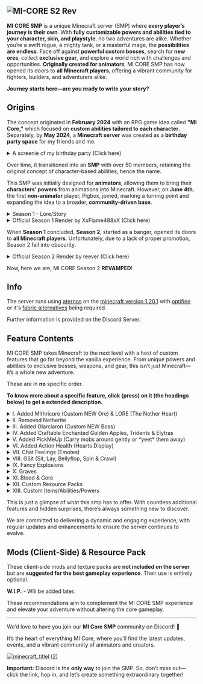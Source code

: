 ![MI-CORE S2 Rev](https://cdn.discordapp.com/attachments/1308803757106270382/1311174047454728232/minecraft_title.png?ex=6747e57d&is=674693fd&hm=9d46ae1800d054e35705323fc0e44f61cdf0a28623b56689d0bfa3d980371d1c&)
---

**MI CORE SMP** is a unique Minecraft server (SMP) where **every player’s journey is their own**. With **fully customizable powers and abilities tied to your character, skin, and playstyle**, no two adventures are alike. Whether you’re a swift rogue, a mighty tank, or a masterful mage, the **possibilities are endless**. Face off against **powerful custom bosses**, search for **new ores**, collect **exclusive gear**, and explore a world rich with challenges and opportunities. **Originally created for animators**, MI CORE SMP has now opened its doors to **all Minecraft players**, offering a vibrant community for fighters, builders, and adventurers alike. 

**Journey starts here—are you ready to write your story?**


## Origins

The concept originated in **February 2024** with an RPG game idea called **"MI Core,"** which focused on **custom abilities tailored to each character**. Separately, by **May 2024**, a **Minecraft server** was created as a **birthday party space** for my friends and me.

<details>

<summary> A screenie of my birthday party (Click here)</summary>

![May 2024](https://cdn.discordapp.com/attachments/1309489058761674771/1311500702735925278/eee.png?ex=674915b6&is=6747c436&hm=2c05327536d417ca715ea1e9e26cd9caeb1a10281a821f3d3de423c8deb89269&)

</details>

Over time, it transitioned into an **SMP** with over 50 members, retaining the original concept of character-based abilities, hence the name. 

This SMP was initially designed for **animators**, allowing them to bring their **characters' powers** from animations into Minecraft. However, on **June 4th**, the first **non-animator** player, Pigbox, joined, marking a turning point and expanding the idea to a broader, **community-driven base**. 


<details>
<summary> Season 1 - Lore/Story</summary>

This is the only recorded lore/story video about MI CORE S1. It's not entirely complete, but thats all we have, the rest is history!

[![yt](https://cdn.discordapp.com/attachments/1309489058761674771/1311525025089716234/New_Project_21.png?ex=67492c5c&is=6747dadc&hm=3b4d7b57b9828994b3c3f3fca19ea16e5eff38fd579901d421f264354e952752&)](https://youtu.be/u0O2tvepDiY)

</details>




<details>

<summary> Official Season 1 Render by XxFlame488xX (Click here)</summary>

![S1](https://cdn.discordapp.com/attachments/1309489058761674771/1311515537020424243/SPOILER_MI_CORE_Server_AE2_00749_1.png?ex=67492386&is=6747d206&hm=69bdc0450ba678d4d2939be98816c83b05568ed8bbfc38ced25d051debbe5055&)

</details>

When **Season 1** concluded, **Season 2**, started as a banger, opened its doors to **all Minecraft players**. Unfortunately, due to a lack of proper promotion, Season 2 fell into obscurity. 

<details>

<summary> Official Season 2 Render by reever (Click here)</summary>

![S2](https://cdn.discordapp.com/attachments/1309489058761674771/1311515536110129202/mi_core_00000_1.png?ex=67492386&is=6747d206&hm=09cce7c77d0c0c54b529918c95658558a9b7ea0b81ee5556dbd2c62254508ed6&)

</details>

Now, here we are, MI CORE Season 2 **REVAMPED**!

## Info


The server runs using [aternos](https://aternos.org/:en/) on the [minecraft version 1.20.1](https://www.minecraft.net/en-us/article/minecraft--java-edition-1-20-1) with [optifine](https://optifine.net/home) or it's [fabric alternatives](https://cdn.discordapp.com/attachments/1309489058761674771/1311566889788637225/image.png?ex=6749535a&is=674801da&hm=004051c6fd544aeb49fe2ce6ff1573fdedbac59424520bcd52a63b5ff73f852e&) being required.

Further information is provided on the Discord Server.


## Feature Contents

MI CORE SMP takes Minecraft to the next level with a host of custom features that go far beyond the vanilla experience. From unique powers and abilities to exclusive bosses, weapons, and gear, this isn’t just Minecraft—it’s a whole new adventure.

These are in **no** specific order.

**To know more about a specific feature, click (press) on it (the headings below) to get a extended description.**

<details>

<summary>I. Added Mithricore (Custom NEW Ore) & LORE (The Nether Heart)</summary>

# Lore - The Nether's Heart: A Source of Awe and Fear  

Deep in the Nether’s molten core lies a myth whispered among ancient scholars and surviving Piglins: the **Nether's Heart**. A relic of unimaginable power, it is said to be the remnant of the Nether’s original **fusion core**, a primordial engine of creation that once sustained the realm. Now fractured and hidden, the Heart’s shards have scattered throughout the Nether, forming **Mithrilite Corestone**. But even as these fragments radiate immense power, they are but a faint echo of the Heart’s terrifying might.  

## The Whispering Core  
Those who dare to delve too deep in search of Mithrilite Corestone speak of strange phenomena. As miners approach rich veins, the very air seems to hum, vibrating with an unsettling resonance. Shadows flicker unnaturally, and faint whispers can be heard over the roar of lava, as if the Nether itself were alive and warning intruders.  

Some believe these whispers are the Heart’s voice—its fractured consciousness reaching out, luring the greedy and the bold closer to their doom. Others claim the Heart is no longer sentient but a **force of pure chaos**, its fragments eager to return to their original form, no matter the cost.  

## The Nether's Pulse  
Legends say that when too much **Mithrilite Corestone** is gathered in one place, the Heart reacts. Miners have reported sudden bursts of searing heat, even in areas devoid of lava. Others speak of “Netherquakes”—violent tremors that open fissures of molten rock, swallowing entire expeditions. Piglins, who revere the Heart as a divine force, warn against provoking its wrath, believing that mining too greedily could awaken something ancient and malevolent.  

## The Slumbering Power  
If the Heart were to be reassembled, the consequences are uncertain but terrifying. Some speculate that it would reignite the Nether, transforming it into a realm of boundless energy and unimaginable beauty. But others warn of a darker fate: the Heart could unleash an uncontrollable wave of destruction, collapsing the Nether into a singularity and dragging the Overworld with it.   

## A Reckless Gamble  
The Nether's Heart is both a curse and a blessing. Its shards, the **Mithrilite Corestones**, provide unmatched power when refined, but each piece brings the world closer to a terrible gamble. If someone were to reforge the Heart—whether by accident or design—there is no guarantee that they would control it. Instead, they may become its first victim, consumed by the very energy they sought to command.  

## Final Warning  
"Beware the Heart," say the Piglins. "For the Nether does not forget, and it does not forgive."  


# Processing Mithrilite Corestone: Unlocking the Nether’s Power  

The journey of **Mithrilite Corestone** from raw ore to ultimate resource reflects the intricate art of harnessing the Nether’s energy. Each step requires precision, skill, and a measure of bravery, as working with such a volatile material can lead to unforeseen consequences.


## **1. Mining Mithrilite Corestone**  
Found deep within the Nether’s dangerous landscapes, **Mithrilite Corestone** is one of the rarest ores in existence. It can only be mined with a **diamond pickaxe or better**, and its deposits are often surrounded by hostile mobs or buried within treacherous lava lakes.  

When mined, the ore itself appears unassuming, but when exposed to extreme heat, its true nature begins to reveal itself.

## **2. Smelting into Mithrilite Core Dust**  
Mithrilite Corestone is smelted in a furnace or blast furnace to produce **Mithrilite Core Dust**. This shimmering, crystalline powder is the essence of the Corestone’s energy, concentrated into a more manageable form. Handling the dust is said to feel warm, almost alive, as if it holds the Nether’s heartbeat within. 

![Smelting into Mithrilite Core Dust](https://cdn.discordapp.com/attachments/1308803757596737580/1310842008717496381/NewFurnaceGUI.gif?ex=6746b041&is=67455ec1&hm=ca71e153fd15ac9ff3d4b98865b18f90551212747fcce5bfec259d37b3393fbe&)

## **3. Forging Forged Coreshards**  
Using a crafting table, **Mithrilite Core Dust** can be fused and compressed into **Forged Coreshards**. This process mimics the ancient fusion reactions of the Nether’s core, requiring skill and determination to complete.  
- Forged Coreshards are metallic and unyielding, imbued with the Nether’s primal energy.  
- These shards are highly sought after, as they are the foundation for creating the strongest tools, armor, and structures in the game.
  
![Forging Forged Coreshards](https://cdn.discordapp.com/attachments/1308803757596737580/1310842114556559410/GUI_Crafting_Table.png?ex=6746b05a&is=67455eda&hm=86e9a7b5de3c61e8be3f5dba715bde4c7bb55ee6640c6e93ba244cb1a87ddf37&)

## **4. Crafting Mithricored Gear**  
Forged Coreshards are the key to **Mithricored tools and armor**, the most powerful equipment in existence. Each item crafted with Forged Coreshards is infused with durability and strength, surpassing even Netherite.  
- **Mithricored Sword**: Cuts through enemies with unparalleled sharpness and speed.  
- **Mithricored Pickaxe**: Mines faster than any other tool, capable of breaking even the toughest blocks.  
- **Mithricored Armor**: Provides unmatched protection and resistance to damage, making the wearer nearly invincible.

![Mithricored Sword](https://cdn.discordapp.com/attachments/1308803757596737580/1310842293011349555/Screenshot_2024-11-26_104540-removebg-preview_1.png?ex=6746b084&is=67455f04&hm=e6676bc083b810bb05187e8a96467389ef64a3f190fcd3f50bb7ce970427e00e&) 
![Mithricored Armor](https://cdn.discordapp.com/attachments/1308803757596737580/1310842196001292328/GUI_Crafting_Table_1.png?ex=6746b06d&is=67455eed&hm=d0b7897033f3779b69f2c72926ae199b8a71e03785a4c56a42cedc0a32fe6237&)

This gear is not only practical but a status symbol, showing the world that the player has conquered the Nether’s challenges.


## **5. Crafting the Block of Mithricore**  
Forged Coreshards can also be used to craft the **Block of Mithricore**, a solidified monument to the ore’s power. This block is not only unburnable and resistant to explosions but also serves as a **beacon base**, amplifying the effects of beacons when used.  
- Its surface is sleek and metallic, with glowing runes that pulse faintly.  
- Placing a Block of Mithricore in a structure makes it nearly indestructible, perfect for fortresses or treasures.  


## The Risk of Harnessing Power  
While the process of transforming **Mithrilite Corestone** into its refined forms is rewarding, it is not without danger. Mishandling the material at any stage—mining, smelting, or forging—can trigger unstable reactions, releasing bursts of energy or attracting hostile mobs. Players are warned to proceed with caution, as even the smallest mistake could have devastating consequences.

The power of **Mithrilite Corestone** is immense, but so too are the risks that come with wielding it. Only those with the courage to face the Nether’s trials will unlock the full potential of this extraordinary resource.  


</details>

<details>

<summary>II. Removed Netherite</summary>


Netherite seemed to me, as quite an overpowered resource that could be gained in quite a less amount of time. And with Mithricore already added, Netherite didn't really feel a place here.


</details>

<details>

<summary>III. Added Glarciaron (Custom NEW Boss)</summary>

# The Glarciaron - Lore

![Glarciaron_Promotional_Render](https://cdn.discordapp.com/attachments/1309489058761674771/1311199143443566632/Glaciaron_Promotional_Render.png?ex=6747fcdc&is=6746ab5c&hm=91f31d97ca75726c0493ffc9e0ff0e77676fc258e9675b0a6b69f476d3f6de78&)

In the frozen void of the **Frostspire Wastes**, an ancient glacier gave rise to the terrifying **Glarciaron**. Created by a vanished civilization to protect their land from disaster, it was imbued with the **essence of eternal winter**—granting it immense strength, intelligence, and an unbreakable bond to the ice it guarded.  

When the civilization disappeared, **Glarciaron** remained, a **silent sentinel** wandering the tundra. Its presence was heralded by **violent snowstorms**, but it never attacked unless provoked. Over time, it became a **feared legend**, believed to be the **last protector of ancient secrets** buried beneath the ice.  

Yet **Glarciaron** is more than a mere guardian. Its **frozen core** holds **forbidden knowledge** and **immense power**. As the land begins to thaw, the creature stirs, sensing the disturbance of its delicate world. It views any who enter the **Wastes** as potential threats, but it will not act unless pushed.  

Provoking **Glarciaron** is a mistake. Once angered, it summons the **fury of winter**, unleashing **blizzards** that freeze the blood in its enemies’ veins. Its fists crash like **glaciers**, shattering bones with each blow. But its most terrifying ability is the power to **launch foes into the sky**. With a brutal motion, **Glarciaron** conjures a **vortex of freezing winds**, sending its prey **thousands of feet into the air**. The cold tears through their flesh, **freezing it solid**, cracking bones, and rupturing veins. When they fall, their bodies shatter—**limbs snap**, **blood bursts**, and the ground becomes a **frozen grave**.  

Only the **toughest** can survive the **Frost Guardian’s wrath**. If they do, they will earn the **IceBound Boots**—relics from a forgotten age, pulsing with **dark power**. These boots grant **incredible speed** and the **ability to walk on water**, leaving a chilling trail of frost behind.  

But beware: disturb the balance, and **Glarciaron** will rise again—**hungrier and more savage than ever**.

# Take upon the Challenge - Fighting this Beast

To spawn Glarciaron, players must craft the Glarciaron Spawn Egg.

![Fighting this Beast](https://cdn.discordapp.com/attachments/1309489058761674771/1311326705025024020/GUI_Crafting_Table.png?ex=674873a9&is=67472229&hm=63c4ba2294b5fed3b0815b7f20efd378b2bdfb177ab3f06cdfe11574e45796ea&)

# Rewards of the Icy Conqueror

When **Glarciaron** falls, it drops four rare **Ice Chunks**, crystallized fragments of its frozen core infused with its ancient power. These chunks, glowing faintly with the essence of eternal winter, are essential for crafting the legendary **IceBound Boots**. Players must collect all four and combine them with other materials at a crafting table to forge the boots. Once crafted, the **IceBound Boots** grant incredible speed and the ability to freeze water beneath the wearer’s feet, creating a frosty path wherever they go. These icy relics are a testament to the wielder’s triumph over the Frost Guardian, holding both its strength and a reminder of the perilous battle it took to earn them.

![Rewards of the Icy Conqueror](https://cdn.discordapp.com/attachments/1309489058761674771/1311199871172214814/GUI_Crafting_Table_2.png?ex=6747fd8a&is=6746ac0a&hm=0f878987d7994baa0f925b712e064eddfe38792359ca82c210ea787d742e0861&)

</details>

<details>

<summary>IV. Added Craftable Enchanted Golden Apples, Tridents & Elytras</summary>

## Craftable Enchanted Golden Apple

![Gapple](https://cdn.discordapp.com/attachments/1309489058761674771/1311342913539801229/GUI_Crafting_Table.gif?ex=674882c2&is=67473142&hm=8053f28dff5b1e3950e45b33b99ba50405f03ef622aa2bc12e036f34a43005e0&)


## Craftable Trident

![Craftable Trident](https://cdn.discordapp.com/attachments/1309489058761674771/1311343778845687848/GUI_Crafting_Table_2.png?ex=67488390&is=67473210&hm=5ff422df35236e39a0084021e3f1b003a83a6a14329fb09cfec26f8fe3fd19b4&)


## Craftable Elytra

![Craftable Elytra](https://cdn.discordapp.com/attachments/1309489058761674771/1311343951076261948/GUI_Crafting_Table_3.png?ex=674883b9&is=67473239&hm=9eb1a456aecf9f419403f231ddb78e349a32ba10fbea092e5be3d32e4415c175&)

</details>


<details>

<summary>V. Added PickMeUp (Carry mobs around gently or *yeet* them away)</summary>

## PickMeUp Plugin

**Can be used in the transportation of mobs.**

- To pick up an entity you just need to sneak and right click on an entity with an empty hand.

- To let the entity down sneak for a short time.

- To throw keep sneaking. A throwbar will pop up.

- You can cancel the throw process with a right click.

**The following mobs can be picked up (only):   - VILLAGER, PIG, CHICKEN, COW, RABBIT, WOLF, BOAT, SHEEP, PARROT;**


</details>


<details>

<summary>VI. Added Action Health (Hearts Display)</summary>

## Action Health

![ActionHealth](https://cdn.discordapp.com/attachments/1309489058761674771/1311348193270960148/77a753a3753ee2059b26bcd92b4c7a7d435c2a3e.png?ex=674887ac&is=6747362c&hm=87ea08acd64e3aebb21a363df29de5d6bda2f655260e26454d93a7006558a4ee&)

**Also works for players and bosses!**

</details>


<details>

<summary>VII. Chat Feelings (Emotes)</summary>

## Chat Feelings


| **Command**       | **Description**                          |
|--------------------|------------------------------------------|
| `/hug`            | Hug another player.                      |
| `/slap`           | Playfully slap another player.           |
| `/poke`           | Poke another player.                     |
| `/highfive`       | Give another player a high five.         |
| `/yell`           | Yell at another player.                  |
| `/facepalm`       | Show disbelief or frustration.           |
| `/bite`           | Playfully bite another player.           |
| `/lick`           | Lick another player.                     |
| `/snuggle`        | Snuggle with another player.             |
| `/shake`          | Shake another player.                    |
| `/stab`           | Stab another player (playfully).         |
| `/kiss`           | Kiss another player.                     |
| `/punch`          | Punch another player (playfully).        |
| `/murder`         | Pretend to murder another player.        |
| `/dab`            | Perform a dab.                           |
| `/boi`            | Express disbelief with a "boi."          |
| `/cry`            | Cry at or with another player.           |
| `/pat`            | Pat another player on the back.          |
| `/scorn`          | Show scorn towards another player.       |
| `/stalk`          | Pretend to stalk another player.         |
| `/sus`            | Accuse another player of being suspicious. |


</details>


<details>

<summary>VIII. GSit (Sit, Lay, Bellyflop, Spin & Crawl)</summary>

## GSit

Sit on every block with `/sit`

Crawl on the ground with `/crawl`

Lay or Bellyflop on every block with `/lay` or `/bellyflop`

Spin around with `/spin`

Simply right click on top of a seat (stair, slab or carpet) to sit there

Click (right) on another Player to sit on them and stack up! 

</details>


<details>

<summary>IX. Fancy Explosions</summary>

## Fancy Physics

![BOOOM](https://cdn.discordapp.com/attachments/1309489058761674771/1311366010627948584/7ef28053a658f0f73bcafd2fdb858956ed73e786.gif?ex=67489844&is=674746c4&hm=2d5d8fe6bcfd8273a9b3d4cf7816d164d5eea3091f675caa3c39b5ebed6a7fa0&)

Just exlposions, don't worry about the lag XD

</details>


<details>

<summary>X. Graves</summary>

## AxGraves

The server creates a **lootable grave (or death chest)** when a player dies. The grave stores the player's items and can be retrieved later, making it easier to recover from death without losing all of your gear.

![Graves](https://cdn.discordapp.com/attachments/1309489058761674771/1311556592239513642/image.png?ex=674949c3&is=6747f843&hm=2769a84f33281c2e26623b9b748344b2e93d544a29885a191f4d2e6494626d74&)

Make sure that **these graves are deleted upon server restart**, meaning you **must collect your items** from your grave **before the server shuts down** or you will lose everything inside it. So be sure to retrieve your belongings promptly to avoid losing them forever!

</details>

<details>

<summary>XI. Blood & Gore</summary>

## Blood N' Particles & Torturable Healthbars

When players are hit, **blood splatter effects** and **particle visuals** add a more dynamic feel to combat. The size of the splatter increases with stronger attacks, and these effects can interact with the environment, leaving marks on the ground and nearby blocks, adding a layer of detail to each encounter. Don't worry about the lag, these splatters automatically disappear after a short amount of time.

![Blood Splatter](https://cdn.discordapp.com/attachments/1309489058761674771/1311533762307293194/blood_splashes.png?ex=67493480&is=6747e300&hm=48e036bee203c851953ade705f7c3b632254fb17713814fdb9bead97d3dc7304&)

As mobs take damage, their appearance gradually changes, with their skin becoming more **bloodied** and **distressed**. This visual cue helps players track the toll the battle is taking on their opponent, creating a more immersive experience as the mob's condition worsens.

![Bloodier](https://cdn.discordapp.com/attachments/1309489058761674771/1311537190613946419/e7e59bb50d9c86215a8eba91d62caafdc5f84872.gif?ex=674937b1&is=6747e631&hm=5b7a1a21962e1bb710a3591789fc0e97b2671b01ab8fb270aa9b9541b0920dd5&)

Together, these effects—**blood splatters**, **particles**, and the changing appearance of mobs—create a more engaging combat experience, allowing players to see and feel the combat.

</details>

<details>

<summary>XII. Custom Resource Packs</summary>

## Custom Resource Packs

The **MI CORE SMP** server stands out with its incredible use of **resource packs**, offering a variety of **CIT (Custom Item Textures)**, custom **models**, **sound effects**, and more, all designed to enhance the immersion and uniqueness of the gameplay experience. These resource packs add a fresh layer of creativity, allowing items to visually match their function or provide an entirely new aesthetic. 

In addition to custom content, the server celebrates the seasons with **seasonal updates**, such as special events for **Halloween**, **Christmas**, and other holidays. During these times, players can expect themed items, models, and even sound effects that bring festive excitement to the world of MI CORE SMP. These updates help keep the game feeling fresh and engaging, with something new to look forward to throughout the year.

<details>

<summary>Click here to view the Halloween Gallery</summary>

![Packtober Remastered 1](https://resourcepack.net/fl/images/2023/11/Packtober-Remastered-Resource-Pack-for-minecraft-textures-1.jpg)
![Packtober Remastered 2](https://resourcepack.net/fl/images/2023/11/Packtober-Remastered-Resource-Pack-for-minecraft-textures-2.jpg)
![Packtober Remastered 3](https://resourcepack.net/fl/images/2023/11/Packtober-Remastered-Resource-Pack-for-minecraft-textures-3.jpg)
![Packtober Remastered 4](https://resourcepack.net/fl/images/2023/11/Packtober-Remastered-Resource-Pack-for-minecraft-textures-4.jpg)
![Packtober Remastered 5](https://resourcepack.net/fl/images/2023/11/Packtober-Remastered-Resource-Pack-for-minecraft-textures-5.jpg)
![Packtober Remastered 6](https://resourcepack.net/fl/images/2023/11/Packtober-Remastered-Resource-Pack-for-minecraft-textures-6.jpg)
![Packtober Remastered 7](https://resourcepack.net/fl/images/2023/11/Packtober-Remastered-Resource-Pack-for-minecraft-textures-7.jpg)
![Packtober Remastered 8](https://resourcepack.net/fl/images/2023/11/Packtober-Remastered-Resource-Pack-for-minecraft-textures-8.jpg)
![Packtober Remastered 9](https://resourcepack.net/fl/images/2023/11/Packtober-Remastered-Resource-Pack-for-minecraft-textures-9.jpg)
![Packtober Remastered 11](https://resourcepack.net/fl/images/2023/11/Packtober-Remastered-Resource-Pack-for-minecraft-textures-11.jpg)
![Packtober Remastered 12](https://resourcepack.net/fl/images/2023/11/Packtober-Remastered-Resource-Pack-for-minecraft-textures-12.jpg)
![Packtober Remastered 13](https://resourcepack.net/fl/images/2023/11/Packtober-Remastered-Resource-Pack-for-minecraft-textures-13.jpg)

This texture pack stayed all october in season 2.

</details>

<details>

<summary>Click here to view the Christmas Gallery</summary>

![Christmas Resource Pack Image 1](https://cdn.modrinth.com/data/GVW3MpmB/images/c6f6db07b219a5bf5e4e4299e2ffcecb6380c062.jpeg)
![Christmas Resource Pack Image 2](https://cdn.modrinth.com/data/GVW3MpmB/images/2e0bbb3cbe783845b6148a9d23e12804a29d8384.png)
![Christmas Resource Pack Image 3](https://cdn.modrinth.com/data/GVW3MpmB/images/d2f905a2fc7ce04421d0edde09a784e185b8effe.jpeg)
![Christmas Resource Pack Image 4](https://cdn.modrinth.com/data/GVW3MpmB/images/f826c4f22e24494e0e07346ac69c3676bce1ea78.png)

This texture pack hasn't been on the MI CORE SMP yet, but is decided to be added in the start of Season 2 Revamp.

</details>

</details>

<details>

<summary>XIII. Custom Items/Abilities/Powers</summary>

## Custom Items/Abilities/Powers inside of MI CORE

In **MI CORE SMP**, players can submit their custom **item**, **power**, or **ability** requests based on their in-game **skin** or **character design** via the official Discord server. If the request is fair and aligns with the theme of the server, I will do my best to bring it to life within Minecraft. The idea is to make sure that the requested abilities or items connect to the player's **skin** or **character** in a meaningful way—whether through **appearance, traits, or backstory**. This makes each request unique and immersive, allowing everyone to experience the power or item that best suits their persona in the world of MI CORE SMP. If you have a cool idea or want to enhance your character, don't hesitate to share it!

</details>


This is just a glimpse of what this smp has to offer. With countless additional features and hidden surprises, there’s always something new to discover. 

We are committed to delivering a dynamic and engaging experience, with regular updates and enhancements to ensure the server continues to evolve.


## Mods (Client-Side) & Resource Pack

These client-side mods and texture packs are **not included on the server** but are **suggested for the best gameplay experience**. Their use is entirely optional. 

**W.I.P.** - Will be added later.

These recommendations aim to complement the MI CORE SMP experience and elevate your adventure without altering the core gameplay.


---

We’d love to have you join our **MI Core SMP** community on Discord! 🌟 

It’s the heart of everything MI Core, where you’ll find the latest updates, events, and a vibrant community of animators and creators.  


[![minecraft_titlel (2)](https://github.com/user-attachments/assets/f6ac3fab-63a6-437c-b190-18b796a62342)](https://discord.gg/WEYkcEexEV)





**Important:** Discord is the **only way** to join the SMP. So, don’t miss out—click the link, hop in, and let’s create something extraordinary together! 
